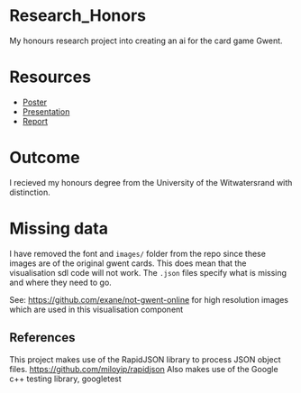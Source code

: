 # Research_Honors
My honours research project into creating an ai for the card game Gwent.

# Resources
- [Poster](https://github.com/TRex22/honours-research-2017-gwent/blob/master/Presentations/Innovation%20Day%20Presentation%20-%20BLUE.pdf)
- [Presentation](https://github.com/TRex22/honours-research-2017-gwent/blob/master/Presentations/RAIL%20LAB%20Presentation%20GWENT%201.pdf)
- [Report](https://github.com/TRex22/honours-research-2017-gwent/blob/master/Report/report.pdf)

# Outcome
I recieved my honours degree from the University of the Witwatersrand with distinction. 

# Missing data
I have removed the font and `images/` folder from the repo since these images are of the original gwent cards.
This does mean that the visualisation sdl code will not work. The `.json` files specify what is missing and where they need to go.

See: https://github.com/exane/not-gwent-online for high resolution images which are used in this visualisation component

## References
This project makes use of the RapidJSON library to process JSON object files. https://github.com/miloyip/rapidjson
Also makes use of the Google c++ testing library, googletest

